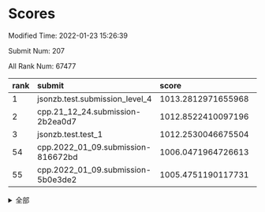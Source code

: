 # Scores

Modified Time: 2022-01-23 15:26:39

Submit Num: 207

All Rank Num: 67477

| rank |               submit               |       score        |       sigma        | pk_num |
| :--- | :--------------------------------- | :----------------- | :----------------- | :----- |
| 1    | jsonzb.test.submission_level_4     | 1013.2812971655968 | 0.8030625549515372 | 1304   |
| 2    | cpp.21_12_24.submission-2b2ea0d7   | 1012.8522410097196 | 0.7909427002715215 | 1307   |
| 3    | jsonzb.test.test_1                 | 1012.2530046675504 | 0.8148613693818723 | 1302   |
| 54   | cpp.2022_01_09.submission-816672bd | 1006.0471964726613 | 0.7414947768477427 | 1300   |
| 55   | cpp.2022_01_09.submission-5b0e3de2 | 1005.4751190117731 | 0.7279817089263323 | 1307   |


<details>
<summary>全部</summary>

| rank |                 submit                 |       score        |       sigma        | pk_num |
| :--- | :------------------------------------- | :----------------- | :----------------- | :----- |
| 1    | jsonzb.test.submission_level_4         | 1013.2812971655968 | 0.8030625549515372 | 1304   |
| 2    | cpp.21_12_24.submission-2b2ea0d7       | 1012.8522410097196 | 0.7909427002715215 | 1307   |
| 3    | jsonzb.test.test_1                     | 1012.2530046675504 | 0.8148613693818723 | 1302   |
| 4    | gobigger.level_3.submission_level_3_23 | 1012.167697797298  | 0.7873048508573278 | 1299   |
| 5    | gobigger.level_3.submission_level_3_49 | 1011.2963323811191 | 0.7792446062832432 | 1303   |
| 6    | gobigger.level_3.submission_level_3_26 | 1011.293581846162  | 0.7792625226980333 | 1307   |
| 7    | gobigger.level_3.submission_level_3_38 | 1011.0684758960355 | 0.7519406468137807 | 1305   |
| 8    | gobigger.level_3.submission_level_3_15 | 1010.954746554802  | 0.7782831467068215 | 1303   |
| 9    | gobigger.level_3.submission_level_3_37 | 1010.8832345122055 | 0.7669716087824636 | 1303   |
| 10   | gobigger.level_3.submission_level_3_32 | 1010.8012313388119 | 0.7735274951098436 | 1309   |
| 11   | gobigger.level_3.submission_level_3_43 | 1010.7458714157084 | 0.7498252761595136 | 1305   |
| 12   | gobigger.level_3.submission_level_3_21 | 1010.742244941294  | 0.7753598724048752 | 1309   |
| 13   | gobigger.level_3.submission_level_3_44 | 1010.7200002763345 | 0.7648789477165582 | 1304   |
| 14   | gobigger.level_3.submission_level_3_6  | 1010.6682353323247 | 0.7828138991875455 | 1306   |
| 15   | gobigger.level_3.submission_level_3_35 | 1010.6331426803513 | 0.7655614542523077 | 1303   |
| 16   | gobigger.level_3.submission_level_3_41 | 1010.5059415770321 | 0.7633643026042191 | 1306   |
| 17   | gobigger.level_3.submission_level_3_30 | 1010.4554795302189 | 0.7445636305036658 | 1304   |
| 18   | gobigger.level_3.submission_level_3_47 | 1010.3987335334858 | 0.763379049022994  | 1299   |
| 19   | gobigger.level_3.submission_level_3_28 | 1010.3153303291654 | 0.7489459966435656 | 1304   |
| 20   | gobigger.level_3.submission_level_3_24 | 1010.293404005037  | 0.751448780761628  | 1304   |
| 21   | gobigger.level_3.submission_level_3_31 | 1010.2898239006166 | 0.7486108715758834 | 1303   |
| 22   | gobigger.level_3.submission_level_3_29 | 1010.265640223993  | 0.7866464060781817 | 1305   |
| 23   | gobigger.level_3.submission_level_3_36 | 1010.1996857667014 | 0.7714464331888471 | 1304   |
| 24   | gobigger.level_3.submission_level_3_10 | 1010.1977073346296 | 0.7675164279495582 | 1302   |
| 25   | gobigger.level_3.submission_level_3_9  | 1010.1813011061528 | 0.7776109772193303 | 1308   |
| 26   | gobigger.level_3.submission_level_3_22 | 1010.1693906968776 | 0.7547563728729798 | 1303   |
| 27   | gobigger.level_3.submission_level_3_20 | 1010.1503567530359 | 0.7720102000964153 | 1299   |
| 28   | gobigger.level_3.submission_level_3_13 | 1010.1377635977173 | 0.7609467323801522 | 1301   |
| 29   | gobigger.level_3.submission_level_3_34 | 1010.1240575743918 | 0.7775604291832091 | 1299   |
| 30   | gobigger.level_3.submission_level_3_12 | 1010.0796338169177 | 0.7444721155035842 | 1299   |
| 31   | gobigger.level_3.submission_level_3_16 | 1010.0552163064592 | 0.7628031539781734 | 1306   |
| 32   | gobigger.level_3.submission_level_3_39 | 1010.0406732785892 | 0.7539237894904675 | 1309   |
| 33   | gobigger.level_3.submission_level_3_48 | 1009.9754637547785 | 0.756201936755274  | 1304   |
| 34   | gobigger.level_3.submission_level_3_8  | 1009.9678290115418 | 0.7498736770640418 | 1299   |
| 35   | gobigger.level_3.submission_level_3_18 | 1009.8569277225905 | 0.7552535482867092 | 1301   |
| 36   | gobigger.level_3.submission_level_3_4  | 1009.8303344548325 | 0.7522386396220238 | 1302   |
| 37   | gobigger.level_3.submission_level_3_5  | 1009.8227722305294 | 0.743690286477825  | 1303   |
| 38   | gobigger.level_3.submission_level_3_45 | 1009.7739395750996 | 0.7584167121523262 | 1306   |
| 39   | gobigger.level_3.submission_level_3_17 | 1009.5260545902541 | 0.760912140885123  | 1304   |
| 40   | gobigger.level_3.submission_level_3_46 | 1009.4837018836181 | 0.746663730643072  | 1302   |
| 41   | gobigger.level_3.submission_level_3_11 | 1009.4521111697621 | 0.7564951548196591 | 1302   |
| 42   | gobigger.level_3.submission_level_3_7  | 1009.3658789431071 | 0.7564588687376311 | 1303   |
| 43   | gobigger.level_3.submission_level_3_33 | 1009.2856472643207 | 0.7515187333849108 | 1301   |
| 44   | gobigger.level_3.submission_level_3_40 | 1009.254660243676  | 0.7546613916322594 | 1306   |
| 45   | gobigger.level_3.submission_level_3_27 | 1009.2500955982817 | 0.7545287506896675 | 1304   |
| 46   | gobigger.level_3.submission_level_3_0  | 1009.2488365267625 | 0.743386764624359  | 1303   |
| 47   | gobigger.level_3.submission_level_3_1  | 1009.1006737777079 | 0.7522038959999889 | 1304   |
| 48   | gobigger.level_3.submission_level_3_19 | 1008.9934077958487 | 0.7332210639141196 | 1304   |
| 49   | gobigger.level_3.submission_level_3_25 | 1008.9506549146213 | 0.7510221571132422 | 1302   |
| 50   | gobigger.level_3.submission_level_3_14 | 1008.7490780184692 | 0.7463293082941076 | 1304   |
| 51   | gobigger.level_3.submission_level_3_42 | 1008.4975604064208 | 0.7735274796668586 | 1299   |
| 52   | gobigger.level_3.submission_level_3_3  | 1008.215460255658  | 0.7440231375943077 | 1309   |
| 53   | gobigger.level_3.submission_level_3_2  | 1008.2003628111313 | 0.7580003792080706 | 1304   |
| 54   | cpp.2022_01_09.submission-816672bd     | 1006.0471964726613 | 0.7414947768477427 | 1300   |
| 55   | cpp.2022_01_09.submission-5b0e3de2     | 1005.4751190117731 | 0.7279817089263323 | 1307   |
| 56   | gobigger.level_1.submission_level_1_9  | 1005.3725157701168 | 0.7279179314563649 | 1305   |
| 57   | gobigger.level_1.submission_level_1_7  | 1005.3334654766409 | 0.7150109869353953 | 1297   |
| 58   | gobigger.level_1.submission_level_1_23 | 1004.9471254902462 | 0.7253623328236467 | 1298   |
| 59   | gobigger.level_1.submission_level_1_39 | 1004.6230975055754 | 0.7470007843000026 | 1304   |
| 60   | gobigger.level_1.submission_level_1_3  | 1004.564393690102  | 0.7185130705295395 | 1306   |
| 61   | gobigger.level_1.submission_level_1_12 | 1004.5314807575453 | 0.7190645899982635 | 1303   |
| 62   | gobigger.level_1.submission_level_1_35 | 1004.318682234096  | 0.726028276648096  | 1300   |
| 63   | gobigger.level_1.submission_level_1_2  | 1004.2112721407282 | 0.7177405826345687 | 1304   |
| 64   | gobigger.level_1.submission_level_1_24 | 1004.0811516964508 | 0.7161213171844164 | 1304   |
| 65   | gobigger.level_1.submission_level_1_29 | 1003.9581774385097 | 0.7079962606323256 | 1304   |
| 66   | gobigger.level_1.submission_level_1_27 | 1003.8243317636642 | 0.7126980660268634 | 1305   |
| 67   | gobigger.level_1.submission_level_1_26 | 1003.8065124983635 | 0.726387828065006  | 1305   |
| 68   | gobigger.level_1.submission_level_1_28 | 1003.7093302320054 | 0.7106550545259879 | 1306   |
| 69   | gobigger.level_1.submission_level_1_44 | 1003.6333218991833 | 0.7096109513068596 | 1299   |
| 70   | gobigger.level_1.submission_level_1_36 | 1003.6107837663295 | 0.7099217272330364 | 1302   |
| 71   | gobigger.level_1.submission_level_1_43 | 1003.6065856337931 | 0.7195302719648896 | 1310   |
| 72   | gobigger.level_1.submission_level_1_32 | 1003.5970783992357 | 0.7241448064514983 | 1305   |
| 73   | gobigger.level_1.submission_level_1_10 | 1003.4720293345358 | 0.7235060256174544 | 1303   |
| 74   | gobigger.level_1.submission_level_1_19 | 1003.3719335981547 | 0.7207323477759983 | 1303   |
| 75   | gobigger.level_1.submission_level_1_11 | 1003.3393568550031 | 0.7359934712032933 | 1296   |
| 76   | gobigger.level_1.submission_level_1_42 | 1003.2990431045303 | 0.7149877435719588 | 1307   |
| 77   | gobigger.level_1.submission_level_1_21 | 1003.29739801781   | 0.7348587774917363 | 1305   |
| 78   | gobigger.level_1.submission_level_1_13 | 1003.2617753269341 | 0.7180262876607438 | 1304   |
| 79   | gobigger.level_1.submission_level_1_34 | 1003.2367475456266 | 0.7168460477334067 | 1308   |
| 80   | gobigger.level_1.submission_level_1_31 | 1003.1320026128543 | 0.7230351070620649 | 1312   |
| 81   | gobigger.level_1.submission_level_1_46 | 1003.0975902681023 | 0.7184562548739011 | 1307   |
| 82   | gobigger.level_1.submission_level_1_30 | 1003.0959761676703 | 0.7121501032219117 | 1308   |
| 83   | gobigger.level_1.submission_level_1_48 | 1003.0607415435538 | 0.7054651258766613 | 1307   |
| 84   | gobigger.level_1.submission_level_1_20 | 1003.0465724014256 | 0.7199849919389126 | 1302   |
| 85   | gobigger.level_1.submission_level_1_4  | 1003.0206387887962 | 0.7228186977230342 | 1301   |
| 86   | gobigger.level_1.submission_level_1_17 | 1003.0074247842143 | 0.7179406019646339 | 1303   |
| 87   | gobigger.level_1.submission_level_1_33 | 1002.9812958399712 | 0.7014725559050199 | 1306   |
| 88   | gobigger.level_1.submission_level_1_41 | 1002.8035624063526 | 0.7127076962885004 | 1304   |
| 89   | gobigger.level_1.submission_level_1_45 | 1002.788577898565  | 0.7076549377324794 | 1306   |
| 90   | gobigger.level_1.submission_level_1_38 | 1002.7784147339556 | 0.7131974360354244 | 1307   |
| 91   | gobigger.level_1.submission_level_1_16 | 1002.7670920556507 | 0.7169442551272969 | 1310   |
| 92   | gobigger.level_1.submission_level_1_18 | 1002.7516738431591 | 0.7179790859398535 | 1299   |
| 93   | gobigger.level_1.submission_level_1_40 | 1002.7507277812501 | 0.707958613425596  | 1307   |
| 94   | gobigger.level_1.submission_level_1_49 | 1002.7380120992242 | 0.7196664770052688 | 1303   |
| 95   | gobigger.level_1.submission_level_1_47 | 1002.694584383496  | 0.7143798256204001 | 1304   |
| 96   | gobigger.level_1.submission_level_1_14 | 1002.5603567878791 | 0.7133228298532855 | 1307   |
| 97   | gobigger.level_1.submission_level_1_6  | 1002.5379547797966 | 0.7128833474658101 | 1310   |
| 98   | gobigger.level_1.submission_level_1_0  | 1002.5089297513255 | 0.7045109606078483 | 1301   |
| 99   | gobigger.level_1.submission_level_1_25 | 1002.4292517813903 | 0.7188025300553487 | 1306   |
| 100  | gobigger.level_1.submission_level_1_15 | 1002.1414590418416 | 0.7177963404522089 | 1301   |
| 101  | gobigger.level_1.submission_level_1_37 | 1002.0931839608403 | 0.7043390129323989 | 1301   |
| 102  | gobigger.level_1.submission_level_1_5  | 1002.084242825699  | 0.7147410071046625 | 1306   |
| 103  | gobigger.level_1.submission_level_1_8  | 1001.8941796727624 | 0.7040172823807697 | 1302   |
| 104  | gobigger.level_1.submission_level_1_22 | 1001.8522086415119 | 0.7110367122917998 | 1302   |
| 105  | gobigger.level_1.submission_level_1_1  | 1001.664667886243  | 0.7122982347943003 | 1307   |
| 106  | gobigger.random.submission_random_33   | 996.5984694358339  | 0.7058386727442818 | 1302   |
| 107  | gobigger.random.submission_random_40   | 996.5871406736344  | 0.7116117786802663 | 1300   |
| 108  | gobigger.random.submission_random_4    | 996.5413144868838  | 0.7052268837804362 | 1301   |
| 109  | gobigger.random.submission_random_15   | 996.5193664590302  | 0.711884653029733  | 1307   |
| 110  | gobigger.random.submission_random_47   | 996.5015500967     | 0.7073574307553364 | 1302   |
| 111  | gobigger.random.submission_random_27   | 996.4673379995132  | 0.6980020966916427 | 1303   |
| 112  | gobigger.random.submission_random_22   | 996.4456639816609  | 0.7057903093529864 | 1303   |
| 113  | gobigger.random.submission_random_13   | 996.3708408026973  | 0.7062463401919535 | 1304   |
| 114  | gobigger.random.submission_random_1    | 996.3469853614569  | 0.697618346876351  | 1303   |
| 115  | gobigger.random.submission_random_16   | 996.3414012156876  | 0.7265206040130469 | 1304   |
| 116  | gobigger.random.submission_random_44   | 996.1853013200933  | 0.7155027932275412 | 1302   |
| 117  | gobigger.random.submission_random_41   | 996.1044045037365  | 0.7011483388008741 | 1306   |
| 118  | gobigger.random.submission_random_10   | 996.0813242274957  | 0.72411285315988   | 1304   |
| 119  | gobigger.random.submission_random_5    | 996.0201950159509  | 0.7121413783428926 | 1305   |
| 120  | gobigger.random.submission_random_23   | 995.9692307606231  | 0.711072224157591  | 1300   |
| 121  | gobigger.random.submission_random_36   | 995.8958197835939  | 0.7243627039407408 | 1301   |
| 122  | gobigger.random.submission_random_12   | 995.8614474908492  | 0.7114796619846041 | 1302   |
| 123  | gobigger.random.submission_random_28   | 995.8346207767762  | 0.7170797721371299 | 1307   |
| 124  | gobigger.random.submission_random_38   | 995.7939778165227  | 0.714603021364017  | 1301   |
| 125  | gobigger.random.submission_random_31   | 995.7388936674796  | 0.7155697827835689 | 1309   |
| 126  | gobigger.random.submission_random_46   | 995.7307214262493  | 0.7146303143163725 | 1301   |
| 127  | gobigger.random.submission_random_18   | 995.6873930333235  | 0.7108701594273126 | 1304   |
| 128  | gobigger.random.submission_random_14   | 995.6829003718832  | 0.7072487047116877 | 1305   |
| 129  | gobigger.random.submission_random_45   | 995.6279326068627  | 0.710845228118224  | 1305   |
| 130  | gobigger.random.submission_random_34   | 995.6227599897426  | 0.715523382570537  | 1307   |
| 131  | gobigger.random.submission_random_17   | 995.6138348720141  | 0.7144143369240741 | 1303   |
| 132  | gobigger.random.submission_random_30   | 995.6114098841342  | 0.7133615405962526 | 1310   |
| 133  | gobigger.random.submission_random_42   | 995.5691208656078  | 0.7249601631626028 | 1302   |
| 134  | gobigger.random.submission_random_35   | 995.5442313818512  | 0.703945109336768  | 1304   |
| 135  | gobigger.random.submission_random_32   | 995.5426545593947  | 0.6966877205783627 | 1303   |
| 136  | gobigger.random.submission_random_3    | 995.5019852324034  | 0.7179375674170465 | 1299   |
| 137  | gobigger.random.submission_random_6    | 995.4862943626728  | 0.7082023139912145 | 1304   |
| 138  | gobigger.random.submission_random_24   | 995.4805573509894  | 0.7132588728851447 | 1303   |
| 139  | gobigger.random.submission_random_48   | 995.4646961162758  | 0.7155080445897621 | 1301   |
| 140  | gobigger.random.submission_random_26   | 995.4301128565276  | 0.7153587234453983 | 1308   |
| 141  | gobigger.random.submission_random_20   | 995.4200013898014  | 0.7180801828690972 | 1306   |
| 142  | gobigger.random.submission_random_43   | 995.4177244000649  | 0.7118105232761511 | 1304   |
| 143  | gobigger.random.submission_random_11   | 995.411808254221   | 0.7164975719602033 | 1304   |
| 144  | gobigger.random.submission_random_21   | 995.3117363936234  | 0.7202487121550388 | 1299   |
| 145  | gobigger.random.submission_random_29   | 995.2530720156703  | 0.7146427645190156 | 1302   |
| 146  | gobigger.random.submission_random_25   | 995.2200946301826  | 0.7107900345574574 | 1308   |
| 147  | gobigger.random.submission_random_37   | 995.1919058331499  | 0.7048119136225869 | 1300   |
| 148  | gobigger.random.submission_random_9    | 995.1887187066918  | 0.7162172997940869 | 1305   |
| 149  | gobigger.random.submission_random_8    | 995.1247643274745  | 0.7161308982962304 | 1307   |
| 150  | gobigger.random.submission_random_49   | 995.101751164347   | 0.7095507129680435 | 1304   |
| 151  | gobigger.random.submission_random_19   | 994.863866354037   | 0.7244454278579328 | 1306   |
| 152  | gobigger.random.submission_random_7    | 994.7145001968338  | 0.71494108654769   | 1301   |
| 153  | gobigger.random.submission_random_2    | 994.6598765162956  | 0.7290198844935476 | 1303   |
| 154  | gobigger.random.submission_random_0    | 994.2334214661648  | 0.7205985253260037 | 1303   |
| 155  | gobigger.level_2.submission_level_2_21 | 994.215369737467   | 0.7253104543226685 | 1305   |
| 156  | gobigger.level_2.submission_level_2_20 | 993.6828853215022  | 0.7332385817105804 | 1304   |
| 157  | gobigger.level_2.submission_level_2_17 | 993.6224170028665  | 0.7354784572467118 | 1306   |
| 158  | gobigger.random.submission_random_39   | 993.5377312973865  | 0.7315706772446514 | 1304   |
| 159  | gobigger.level_2.submission_level_2_2  | 993.4444088789916  | 0.7336876005385967 | 1303   |
| 160  | gobigger.level_2.submission_level_2_13 | 993.4336793313122  | 0.7227969991861811 | 1302   |
| 161  | gobigger.level_2.submission_level_2_5  | 993.3654232165329  | 0.7392644680997296 | 1300   |
| 162  | gobigger.level_2.submission_level_2_26 | 993.1684970013264  | 0.7275421141900287 | 1302   |
| 163  | gobigger.level_2.submission_level_2_27 | 993.1448274353712  | 0.734784504333391  | 1307   |
| 164  | gobigger.level_2.submission_level_2_32 | 993.0867940257666  | 0.7247523557270298 | 1304   |
| 165  | gobigger.level_2.submission_level_2_1  | 992.9188691167316  | 0.7326367196593013 | 1308   |
| 166  | gobigger.level_2.submission_level_2_44 | 992.8788182672838  | 0.7444946198876559 | 1305   |
| 167  | gobigger.level_2.submission_level_2_35 | 992.7928203645516  | 0.7523731792615311 | 1306   |
| 168  | gobigger.level_2.submission_level_2_37 | 992.7642915780833  | 0.7316927738690084 | 1304   |
| 169  | gobigger.level_2.submission_level_2_14 | 992.6718018909576  | 0.7272025762261641 | 1300   |
| 170  | gobigger.level_2.submission_level_2_30 | 992.6627973587653  | 0.7514973237443687 | 1306   |
| 171  | gobigger.level_2.submission_level_2_24 | 992.4702397166375  | 0.7515693767587692 | 1298   |
| 172  | gobigger.level_2.submission_level_2_38 | 992.4102438948361  | 0.7517515221824622 | 1302   |
| 173  | gobigger.level_2.submission_level_2_18 | 992.3993071281152  | 0.7364419176736557 | 1303   |
| 174  | gobigger.level_2.submission_level_2_34 | 992.3984688175225  | 0.7333746079747598 | 1304   |
| 175  | gobigger.level_2.submission_level_2_49 | 992.3639986665568  | 0.7419870115357052 | 1305   |
| 176  | gobigger.level_2.submission_level_2_12 | 992.3026563703959  | 0.7389289219078391 | 1308   |
| 177  | gobigger.level_2.submission_level_2_46 | 992.2336417927472  | 0.7245600855937522 | 1307   |
| 178  | gobigger.level_2.submission_level_2_48 | 992.1969693059472  | 0.7551394287239294 | 1299   |
| 179  | gobigger.level_2.submission_level_2_0  | 992.1870482366788  | 0.7559788224304578 | 1304   |
| 180  | gobigger.level_2.submission_level_2_39 | 992.1754827767838  | 0.7365599827814752 | 1310   |
| 181  | gobigger.level_2.submission_level_2_45 | 992.1150730345847  | 0.7391694684199104 | 1303   |
| 182  | gobigger.level_2.submission_level_2_16 | 992.0896126287942  | 0.7515163241289504 | 1306   |
| 183  | gobigger.level_2.submission_level_2_6  | 992.0549470897001  | 0.7322882259240897 | 1302   |
| 184  | gobigger.level_2.submission_level_2_47 | 992.0549294606992  | 0.7406225642758744 | 1304   |
| 185  | gobigger.level_2.submission_level_2_25 | 991.968184421839   | 0.7437521660772386 | 1305   |
| 186  | gobigger.level_2.submission_level_2_36 | 991.9467122843997  | 0.764724447221617  | 1309   |
| 187  | gobigger.level_2.submission_level_2_7  | 991.7500259096552  | 0.74573669314178   | 1306   |
| 188  | gobigger.level_2.submission_level_2_40 | 991.6339355342894  | 0.7415548500061979 | 1302   |
| 189  | gobigger.level_2.submission_level_2_29 | 991.4516915538132  | 0.7647164897579958 | 1302   |
| 190  | gobigger.level_2.submission_level_2_9  | 991.4262129081154  | 0.7419843691984608 | 1312   |
| 191  | gobigger.level_2.submission_level_2_23 | 991.417727362097   | 0.7420555363941057 | 1301   |
| 192  | gobigger.level_2.submission_level_2_31 | 991.3422619297955  | 0.7559283035061156 | 1308   |
| 193  | gobigger.level_2.submission_level_2_43 | 991.2880192774645  | 0.7526418514778451 | 1301   |
| 194  | gobigger.level_2.submission_level_2_41 | 991.2654504546414  | 0.7547482874555741 | 1306   |
| 195  | gobigger.level_2.submission_level_2_42 | 991.2177166168758  | 0.7494750021154047 | 1308   |
| 196  | gobigger.level_2.submission_level_2_8  | 991.2170272449803  | 0.7633079791042624 | 1302   |
| 197  | gobigger.level_2.submission_level_2_28 | 991.194775393155   | 0.7343777520780098 | 1306   |
| 198  | gobigger.level_2.submission_level_2_22 | 991.065770634463   | 0.742060581566908  | 1303   |
| 199  | gobigger.level_2.submission_level_2_19 | 991.0586946335189  | 0.7595364081784366 | 1303   |
| 200  | gobigger.level_2.submission_level_2_15 | 990.9336331036616  | 0.7547869973002805 | 1301   |
| 201  | gobigger.level_2.submission_level_2_3  | 990.8499677534647  | 0.7479134497949064 | 1298   |
| 202  | gobigger.level_2.submission_level_2_10 | 990.8105877891369  | 0.7533768491737345 | 1305   |
| 203  | gobigger.level_2.submission_level_2_4  | 990.6576950019677  | 0.7523863296349942 | 1305   |
| 204  | gobigger.level_2.submission_level_2_11 | 990.2718130984407  | 0.7817254096101499 | 1304   |
| 205  | gobigger.level_2.submission_level_2_33 | 990.2279420277623  | 0.7565982368603807 | 1305   |
| 206  | gobigger.none.submission_none_1        | 979.1197461412445  | 1.2663720714940303 | 1304   |
| 207  | gobigger.none.submission_none_0        | 975.267195419309   | 1.4618677717916366 | 1308   |

</details>